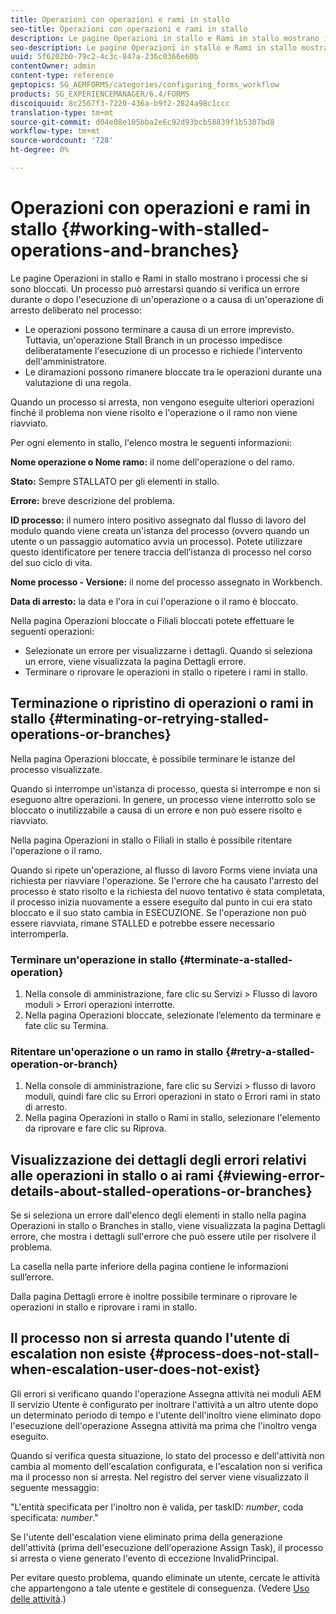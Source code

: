 ```yaml
---
title: Operazioni con operazioni e rami in stallo
seo-title: Operazioni con operazioni e rami in stallo
description: Le pagine Operazioni in stallo e Rami in stallo mostrano i processi che si sono bloccati.
seo-description: Le pagine Operazioni in stallo e Rami in stallo mostrano i processi che si sono bloccati.
uuid: 5f6202b0-79c2-4c3c-847a-236c0366e60b
contentOwner: admin
content-type: reference
geptopics: SG_AEMFORMS/categories/configuring_forms_workflow
products: SG_EXPERIENCEMANAGER/6.4/FORMS
discoiquuid: 8c2567f3-7220-436a-b9f2-2824a98c1ccc
translation-type: tm+mt
source-git-commit: d04e08e105bba2e6c92d93bcb58839f1b5307bd8
workflow-type: tm+mt
source-wordcount: '728'
ht-degree: 0%

---
```



# Operazioni con operazioni e rami in stallo {#working-with-stalled-operations-and-branches}

Le pagine Operazioni in stallo e Rami in stallo mostrano i processi che si sono bloccati. Un processo può arrestarsi quando si verifica un errore durante o dopo l&#39;esecuzione di un&#39;operazione o a causa di un&#39;operazione di arresto deliberato nel processo:

* Le operazioni possono terminare a causa di un errore imprevisto. Tuttavia, un&#39;operazione Stall Branch in un processo impedisce deliberatamente l&#39;esecuzione di un processo e richiede l&#39;intervento dell&#39;amministratore.
* Le diramazioni possono rimanere bloccate tra le operazioni durante una valutazione di una regola.

Quando un processo si arresta, non vengono eseguite ulteriori operazioni finché il problema non viene risolto e l&#39;operazione o il ramo non viene riavviato.

Per ogni elemento in stallo, l&#39;elenco mostra le seguenti informazioni:

**Nome operazione o Nome ramo:** il nome dell&#39;operazione o del ramo.

**Stato:** Sempre STALLATO per gli elementi in stallo.

**Errore:** breve descrizione del problema.

**ID processo:** il numero intero positivo assegnato dal flusso di lavoro del modulo quando viene creata un&#39;istanza del processo (ovvero quando un utente o un passaggio automatico avvia un processo). Potete utilizzare questo identificatore per tenere traccia dell’istanza di processo nel corso del suo ciclo di vita.

**Nome processo - Versione:** il nome del processo assegnato in Workbench.

**Data di arresto:** la data e l&#39;ora in cui l&#39;operazione o il ramo è bloccato.

Nella pagina Operazioni bloccate o Filiali bloccati potete effettuare le seguenti operazioni:

* Selezionate un errore per visualizzarne i dettagli. Quando si seleziona un errore, viene visualizzata la pagina Dettagli errore.
* Terminare o riprovare le operazioni in stallo o ripetere i rami in stallo.

## Terminazione o ripristino di operazioni o rami in stallo {#terminating-or-retrying-stalled-operations-or-branches}

Nella pagina Operazioni bloccate, è possibile terminare le istanze del processo visualizzate.

Quando si interrompe un&#39;istanza di processo, questa si interrompe e non si eseguono altre operazioni. In genere, un processo viene interrotto solo se bloccato o inutilizzabile a causa di un errore e non può essere risolto e riavviato.

Nella pagina Operazioni in stallo o Filiali in stallo è possibile ritentare l&#39;operazione o il ramo.

Quando si ripete un&#39;operazione, al flusso di lavoro Forms viene inviata una richiesta per riavviare l&#39;operazione. Se l&#39;errore che ha causato l&#39;arresto del processo è stato risolto e la richiesta del nuovo tentativo è stata completata, il processo inizia nuovamente a essere eseguito dal punto in cui era stato bloccato e il suo stato cambia in ESECUZIONE. Se l&#39;operazione non può essere riavviata, rimane STALLED e potrebbe essere necessario interromperla.

### Terminare un&#39;operazione in stallo {#terminate-a-stalled-operation}

1. Nella console di amministrazione, fare clic su Servizi > Flusso di lavoro moduli > Errori operazioni interrotte.
1. Nella pagina Operazioni bloccate, selezionate l’elemento da terminare e fate clic su Termina.

### Ritentare un&#39;operazione o un ramo in stallo {#retry-a-stalled-operation-or-branch}

1. Nella console di amministrazione, fare clic su Servizi > flusso di lavoro moduli, quindi fare clic su Errori operazioni in stato o Errori rami in stato di arresto.
1. Nella pagina Operazioni in stallo o Rami in stallo, selezionare l&#39;elemento da riprovare e fare clic su Riprova.

## Visualizzazione dei dettagli degli errori relativi alle operazioni in stallo o ai rami {#viewing-error-details-about-stalled-operations-or-branches}

Se si seleziona un errore dall&#39;elenco degli elementi in stallo nella pagina Operazioni in stallo o Branches in stallo, viene visualizzata la pagina Dettagli errore, che mostra i dettagli sull&#39;errore che può essere utile per risolvere il problema.

La casella nella parte inferiore della pagina contiene le informazioni sull’errore.

Dalla pagina Dettagli errore è inoltre possibile terminare o riprovare le operazioni in stallo e riprovare i rami in stallo.

## Il processo non si arresta quando l&#39;utente di escalation non esiste {#process-does-not-stall-when-escalation-user-does-not-exist}

Gli errori si verificano quando l&#39;operazione Assegna attività nei moduli AEM Il servizio Utente è configurato per inoltrare l&#39;attività a un altro utente dopo un determinato periodo di tempo e l&#39;utente dell&#39;inoltro viene eliminato dopo l&#39;esecuzione dell&#39;operazione Assegna attività ma prima che l&#39;inoltro venga eseguito.

Quando si verifica questa situazione, lo stato del processo e dell&#39;attività non cambia al momento dell&#39;escalation configurata, e l&#39;escalation non si verifica ma il processo non si arresta. Nel registro del server viene visualizzato il seguente messaggio:

&quot;L&#39;entità specificata per l&#39;inoltro non è valida, per taskID: *number*, coda specificata: *number*.&quot;

Se l&#39;utente dell&#39;escalation viene eliminato prima della generazione dell&#39;attività (prima dell&#39;esecuzione dell&#39;operazione Assign Task), il processo si arresta o viene generato l&#39;evento di eccezione InvalidPrincipal.

Per evitare questo problema, quando eliminate un utente, cercate le attività che appartengono a tale utente e gestitele di conseguenza. (Vedere [Uso delle attività](/help/forms/using/admin-help/tasks.md#working-with-tasks).)
